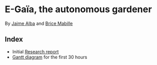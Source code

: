 # E-Gaïa, the autonomous gardener

By [Jaime Alba](https://github.com/jaimealbapastor) and [Brice Mabille](https://github.com/Brice-Mabille)

## Index

- Initial [Research report](Documentation/ResearchReport-Bibliography.pdf)
- [Gantt diagram](Documentation/GanttDiagram.pdf) for the first 30 hours
